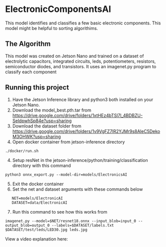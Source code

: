 # ElectronicComponentsAI

 This model identifies and classifies a few basic electronic components. This model might be helpful to sorting algorithims.

## The Algorithm

This model was created on Jetson Nano and trained on a dataset of electrolytic capacitors, integrated circuits, leds, potentiometers, resistors, semiconductor diodes, and transistors. It uses an imagenet.py program to classify each component


## Running this project

1. Have the Jetson Inference library and python3 both installed on your Jetson Nano.
2. Download the model_best.pth.tar from https://drive.google.com/drive/folders/1xtHEz4bTSl7l_4BDBZU-SeldpwhSp84e?usp=sharing
3. Download the dataset folder from https://drive.google.com/drive/folders/1v9VgFZ7lR2YJMr9s8AleC5DekoM3OHWK?usp=sharing
4. Open docker container from jetson-inference directory
```
./docker/run.sh
```
4. Setup resNet in the jetson-inference/python/training/classification directory with this command
```
python3 onnx_export.py --model-dir=models/ElectronicsAI
```
5. Exit the docker container
6. Set the net and dataset arguments with these commands below
```
   NET=models/ElectronicAI
   DATASET=data/ElectronicAI
```
7. Run this command to see how this works from
```
imagenet.py --model=$NET/resnet18.onnx --input_blob=input_0 --output_blob=output_0 --labels=$DATASET/labels.txt $DATASET/test/leds/LED30.jpg leds.jpg
```


View a video explanation here: 

